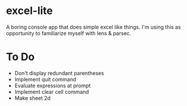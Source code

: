 # excel-lite
A boring console app that does simple excel like things.
I'm using this as opportunity to familiarize myself with lens & parsec.

# To Do
- Don't display redundant parentheses
- Implement quit command
- Evaluate expressions at prompt
- Implement clear cell command
- Make sheet 2d

